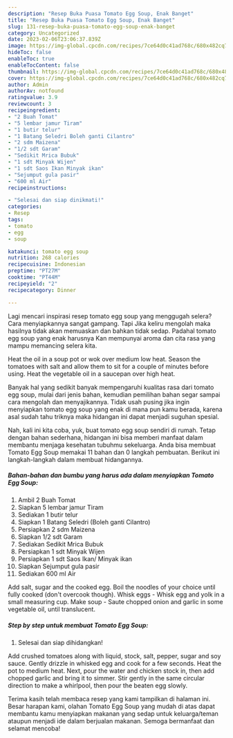 ```yaml
---
description: "Resep Buka Puasa Tomato Egg Soup, Enak Banget"
title: "Resep Buka Puasa Tomato Egg Soup, Enak Banget"
slug: 131-resep-buka-puasa-tomato-egg-soup-enak-banget
category: Uncategorized
date: 2023-02-06T23:06:37.839Z
image: https://img-global.cpcdn.com/recipes/7ce64d0c41ad768c/680x482cq70/tomato-egg-soup-foto-resep-utama.jpg
hideToc: false
enableToc: true
enableTocContent: false
thumbnail: https://img-global.cpcdn.com/recipes/7ce64d0c41ad768c/680x482cq70/tomato-egg-soup-foto-resep-utama.jpg
cover: https://img-global.cpcdn.com/recipes/7ce64d0c41ad768c/680x482cq70/tomato-egg-soup-foto-resep-utama.jpg
author: Admin
authorAv: notfound
ratingvalue: 3.9
reviewcount: 3
recipeingredient:
- "2 Buah Tomat"
- "5 lembar jamur Tiram"
- "1 butir telur"
- "1 Batang Seledri Boleh ganti Cilantro"
- "2 sdm Maizena"
- "1/2 sdt Garam"
- "Sedikit Mrica Bubuk"
- "1 sdt Minyak Wijen"
- "1 sdt Saos Ikan Minyak ikan"
- "Sejumput gula pasir"
- "600 ml Air"
recipeinstructions:

- "Selesai dan siap dinikmati!"
categories:
- Resep
tags:
- tomato
- egg
- soup

katakunci: tomato egg soup 
nutrition: 268 calories
recipecuisine: Indonesian
preptime: "PT27M"
cooktime: "PT44M"
recipeyield: "2"
recipecategory: Dinner

---
```



Lagi mencari inspirasi resep tomato egg soup yang menggugah selera? Cara menyiapkannya sangat gampang. Tapi Jika keliru mengolah maka hasilnya tidak akan memuaskan dan bahkan tidak sedap. Padahal tomato egg soup yang enak harusnya Kan mempunyai aroma dan cita rasa yang mampu memancing selera kita.


Heat the oil in a soup pot or wok over medium low heat. Season the tomatoes with salt and allow them to sit for a couple of minutes before using. Heat the vegetable oil in a saucepan over high heat.

Banyak hal yang sedikit banyak mempengaruhi kualitas rasa dari tomato egg soup, mulai dari jenis bahan, kemudian pemilihan bahan segar sampai cara mengolah dan menyajikannya. Tidak usah pusing jika ingin menyiapkan tomato egg soup yang enak di mana pun kamu berada, karena asal sudah tahu triknya maka hidangan ini dapat menjadi suguhan spesial.


Nah, kali ini kita coba, yuk, buat tomato egg soup sendiri di rumah. Tetap dengan bahan sederhana, hidangan ini bisa memberi manfaat dalam membantu menjaga kesehatan tubuhmu sekeluarga. Anda bisa membuat Tomato Egg Soup memakai 11 bahan dan 0 langkah pembuatan. Berikut ini langkah-langkah dalam membuat hidangannya.

<!--inarticleads1-->

##### Bahan-bahan dan bumbu yang harus ada dalam menyiapkan Tomato Egg Soup:

1. Ambil 2 Buah Tomat
1. Siapkan 5 lembar jamur Tiram
1. Sediakan 1 butir telur
1. Siapkan 1 Batang Seledri (Boleh ganti Cilantro)
1. Persiapkan 2 sdm Maizena
1. Siapkan 1/2 sdt Garam
1. Sediakan Sedikit Mrica Bubuk
1. Persiapkan 1 sdt Minyak Wijen
1. Persiapkan 1 sdt Saos Ikan/ Minyak ikan
1. Siapkan Sejumput gula pasir
1. Sediakan 600 ml Air


Add salt, sugar and the cooked egg. Boil the noodles of your choice until fully cooked (don&#39;t overcook though). Whisk eggs - Whisk egg and yolk in a small measuring cup. Make soup - Saute chopped onion and garlic in some vegetable oil, until translucent. 

<!--inarticleads2-->

##### Step by step untuk membuat Tomato Egg Soup:


1. Selesai dan siap dihidangkan!

Add crushed tomatoes along with liquid, stock, salt, pepper, sugar and soy sauce. Gently drizzle in whisked egg and cook for a few seconds. Heat the pot to medium heat. Next, pour the water and chicken stock in, then add chopped garlic and bring it to simmer. Stir gently in the same circular direction to make a whirlpool, then pour the beaten egg slowly. 

Terima kasih telah membaca resep yang kami tampilkan di halaman ini. Besar harapan kami, olahan Tomato Egg Soup yang mudah di atas dapat membantu kamu menyiapkan makanan yang sedap untuk keluarga/teman ataupun menjadi ide dalam berjualan makanan. Semoga bermanfaat dan selamat mencoba!
